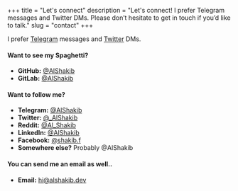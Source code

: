 +++
title = "Let's connect"
description = "Let's connect! I prefer Telegram messages and Twitter DMs. Please don’t hesitate to get in touch if you’d like to talk."
slug = "contact"
+++

I prefer [Telegram](https://t.me/AlShakib) messages and [Twitter](https://twitter.com/_alshakib) DMs.

#### Want to see my Spaghetti?

- **GitHub:** [@AlShakib](https://github.com/AlShakib)
- **GitLab:** [@AlShakib](https://gitlab.com/AlShakib)

#### Want to follow me?

- **Telegram:** [@AlShakib](https://t.me/AlShakib)
- **Twitter:** [@_AlShakib](https://twitter.com/_alshakib)
- **Reddit:** [@Al_Shakib](https://www.reddit.com/u/al_shakib)
- **LinkedIn:** [@AlShakib](https://www.linkedin.com/in/alshakib)
- **Facebook:** [@shakib.f](https://www.facebook.com/shakib.f)
- **Somewhere else?** Probably @AlShakib

#### You can send me an email as well..

- **Email:** hi@alshakib.dev

